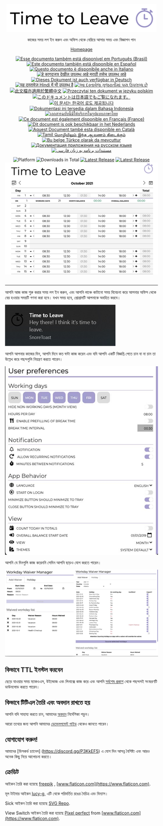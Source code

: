 <div align="center">
  <img src="assets/timetoleave.png" alt="Time to Leave Logo">

  <p>কাজের সময় লগ ইন করুন এবং অফিস থেকে বেরিয়ে আসার সময় এবং বিজ্ঞাপন পান</p>

[Homepage](https://timetoleave.app/)

<a href="docs/README-pt-BR.md"><img src="https://img.shields.io/badge/pt--BR-Portugu%C3%AAs-purple" alt="Esse documento também está disponível em Português (Brasil)"></a>
<a href="docs/README-es.md"><img src="https://img.shields.io/badge/es-Espa%C3%B1ol-purple" alt="Este documento también está disponíble en Español"></a>
<a href="docs/README-it.md"><img src="https://img.shields.io/badge/it-Italiano-purple" alt="Questo documento è disponibile anche in Italiano"></a>
<a href="docs/README-mr.md"><img src="https://img.shields.io/badge/mr-मराठी-purple" alt="हे कागदजत्र देखील उपलब्ध आहे मराठी तसेच उपलब्ध आहे"></a>
<a href="docs/README-de-DE.md"><img src="https://img.shields.io/badge/de--DE-Deutsch-purple" alt="Dieses Dokument ist auch verfügbar in Deutsch"></a>
<a href="docs/README-hi.md"><img src="https://img.shields.io/badge/hi-Hindi-purple" alt="यह दस्तावेज़ Hindi में भी उपलब्ध है"></a>
<a href="docs/README-gu.md"><img src="https://img.shields.io/badge/hi-gujarati-purple" alt="આ દસ્તાવેજ ગુજરાતીમાં પણ ઉપલબ્ધ છે"></a>
<a href="docs/README-zh-TW.md"><img src="https://img.shields.io/badge/zh--TW-繁體中文-purple" alt="此文檔亦適用於繁體中文"></a>
<a href="docs/README-pl.md"><img src="https://img.shields.io/badge/pl-Polski-purple" alt="Przeczytaj ten dokument w języku polskim"></a>
<a href="docs/README-ja.md"><img src="https://img.shields.io/badge/ja-日本語-purple" alt="このドキュメントは日本語でもご覧になれます。"></a>
<a href="docs/README-ko.md"><img src="https://img.shields.io/badge/ko-한국어-purple" alt="이 문서는 한국어 로도 제공됩니다"></a>
<a href="docs/README-id-ID.md"><img src="https://img.shields.io/badge/id--ID-Bahasa%20Indonesia-purple" alt="Dokumentasi ini tersedia dalam Bahasa Indonesia"></a>
<a href="docs/README-th-TH.md"><img src="https://img.shields.io/badge/th--TH-ภาษาไทย-purple" alt="เอกสารฉบับนี้มีให้บริการในรูปแบบภาษาไทย"></a>
<a href="docs/README-fr-FR.md"><img src="https://img.shields.io/badge/fr--FR-Fran%C3%A7ais%20(France)-purple" alt="Ce document est également disponible en Français (France)"></a>
<a href="docs/README-nl.md"><img src="https://img.shields.io/badge/nl-Nederlands-purple" alt="Dit document is ook beschikbaar in het Nederlands"></a>
<a href="docs/README-ca-CA.md"><img src="https://img.shields.io/badge/ca--CA-Catal&agrave-purple" alt="Aquest Document també esta disponible en Català"></a>
<a href="docs/README-ta.md"><img src="https://img.shields.io/badge/ta-Tamil-purple" alt="Tamil மொழியிலும் இந்த ஆவணம் கிடைக்கும்"></a>
<a href="docs/README-tr-TR.md"><img src="https://img.shields.io/badge/tr-T%C3%BCrk%C3%A7e-purple" alt="Bu belge Türkçe olarak da mevcuttur"></a>
<a href="docs/README-ru-RU.md"><img src="https://img.shields.io/badge/ru-%D0%A0%D1%83%D1%81%D1%81%D0%BA%D0%B8%D0%B9-purple" alt="Документация приложения на русском языке"></a>
<a href="docs/README-fa-IR.md"><img src="https://img.shields.io/badge/fa--IR-Persian-purple" alt="مستندات برنامه به زبان فارسی"></a>
<br/>

<img src="https://img.shields.io/badge/platforms-Windows%20%7C%20MacOS%20%7C%20Linux-green" alt="Platform">
<img src="https://img.shields.io/github/downloads/thamara/time-to-leave/total" alt="Downloads in Total">
<a href="https://github.com/thamara/time-to-leave/releases/latest"><img src="https://img.shields.io/github/v/release/thamara/time-to-leave" alt="Latest Release"></a>
<a href="http://makeapullrequest.com/"><img src="https://img.shields.io/badge/PRs-welcome-purple" alt="Latest Release"></a>

   <br/>

  <img src="./docs/images/screenshot.jpg" alt="Time to Leave Screenshot">

  <br/>

  <br/>
</div>

---

আপনি আজ কাজ শুরু করার সময় লগ ইন করুন, এবং আপনি লাঞ্চে কাটানো সময় বিবেচনা করে আপনার অফিস থেকে বের হওয়ার সময়টি গণনা করা হবে। যখন সময় হবে, প্রোগ্রামটি আপনাকে অবহিত করবে।

<img src="./docs/images/notification.jpg" alt="Time to Leave Notification">

আপনি আপনার কাজের দিন, আপনি দিনে কত ঘন্টা কাজ করেন এবং যদি আপনি একটি বিজ্ঞপ্তি পেতে চান বা না চান তা উল্লেখ করে পছন্দগুলি নিয়ন্ত্রণ করতে পারেন।

<img src="./docs/images/preferences.jpg" alt="Time to Leave Preferences">

আপনি যে দিনগুলি কাজ করেননি সেদিন আপনি ছাড়ও যোগ করতে পারেন।

<img src="./docs/images/waiver_manager.jpg" alt="Time to Leave Waiver Manager">

## কিভাবে TTL ইনস্টল করবেন

ছেড়ে যাওয়ার সময় ম্যাকওএস, উইন্ডোজ এবং লিনাক্সে কাজ করে এবং আপনি [সর্বশেষ প্রকাশ](https://github.com/thamara/time-to-leave/releases/latest) থেকে পছন্দসই সংস্করণটি ডাউনলোড করতে পারেন।



## কিভাবে টিটিএল তৈরি এবং অবদান রাখতে হয়

আপনি যদি সাহায্য করতে চান, আমাদের [অবদান](CONTRIBUTING.md) নির্দেশিকা পড়ুন।

আরো তথ্যের জন্য আপনি আমাদের [ডেভেলপমেন্ট গাইড](DEVELOPMENT.md) থেকেও জানতে পারেন।



## যোগাযোগ করুন!

আমাদের [ডিসকর্ড চ্যানেল] (https://discord.gg/P3KkEF5) এ যোগ দিন আসন্ন বৈশিষ্ট্য এবং আরও অনেক কিছু নিয়ে আলোচনা করতে।

## ক্রেডিট

আইকন তৈরি করা হয়েছে [freepik](https://www.flaticon.com/authors/freepik) , [www.flaticon.com](https://www.flaticon.com).

মূল টাইমার আইকন  [lucy-g](https://icon-icons.com/icon/timer/121243), এটি থেকে পরিবর্তিত রঙের বৈচিত্র এবং বিন্যাস।

Sick আইকন তৈরি করা হয়েছে [SVG Repo](https://www.svgrepo.com/svg/271898/sick).

View Switch আইকন তৈরি করা হয়েছে [Pixel perfect](https://www.flaticon.com/authors/pixel-perfect) from [www.flaticon.com](https://www.flaticon.com).

